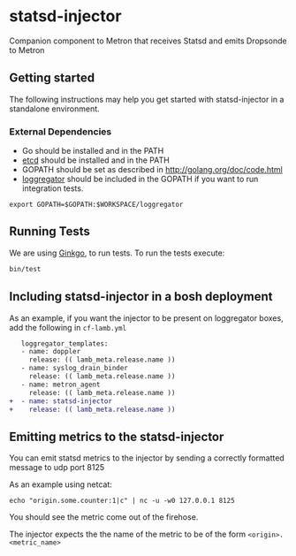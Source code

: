 # statsd-injector
Companion component to Metron that receives Statsd and emits Dropsonde to Metron

## Getting started

The following instructions may help you get started with statsd-injector in a
standalone environment.

### External Dependencies

- Go should be installed and in the PATH
- [etcd](https://github.com/coreos/etcd) should be installed and in the PATH
- GOPATH should be set as described in http://golang.org/doc/code.html
- [loggregator](https://github.com/cloudfoundry/loggregator) should be included in the GOPATH if you want to run integration tests.

```
export GOPATH=$GOPATH:$WORKSPACE/loggregator
```

## Running Tests

We are using [Ginkgo](https://github.com/onsi/ginkgo), to run tests. To run the tests execute:

```bash
bin/test
```

## Including statsd-injector in a bosh deployment
As an example, if you want the injector to be present on loggregator boxes, add the following in `cf-lamb.yml`

```diff
   loggregator_templates:
   - name: doppler
     release: (( lamb_meta.release.name ))
   - name: syslog_drain_binder
     release: (( lamb_meta.release.name ))
   - name: metron_agent
     release: (( lamb_meta.release.name ))
+  - name: statsd-injector
+    release: (( lamb_meta.release.name ))
```

## Emitting metrics to the statsd-injector
You can emit statsd metrics to the injector by sending a correctly formatted message to udp port 8125

As an example using netcat:

```
echo "origin.some.counter:1|c" | nc -u -w0 127.0.0.1 8125
```

You should see the metric come out of the firehose.

The injector expects the the name of the metric to be of the form `<origin>.<metric_name>`
